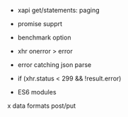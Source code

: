 - xapi get/statements: paging
- promise supprt
- benchmark option

- xhr onerror > error
- error catching json parse
- if (xhr.status < 299 && !result.error)

- ES6 modules

x data formats post/put
